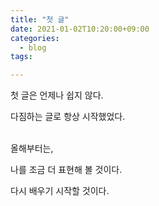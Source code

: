 ```yaml
---
title: "첫 글"
date: 2021-01-02T10:20:00+09:00
categories:
  - blog
tags:

---
```


첫 글은 언제나 쉽지 않다.

다짐하는 글로 항상 시작했었다.

<br>올해부터는,<br/> 

나를 조금 더 표현해 볼 것이다.

다시 배우기 시작할 것이다. 